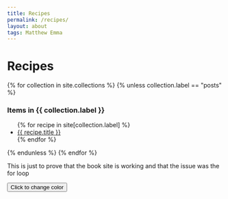 ```yaml
---
title: Recipes
permalink: /recipes/
layout: about
tags: Matthew Emma
---
```

<html>
  <body>
    <script src="../assets/js/button.js"></script>
    <h1>Recipes</h1>
    <div>
      {% for collection in site.collections %}
        {% unless collection.label == "posts" %}
          <h3 class="post-meta">
            Items in {{ collection.label }}
          </h3>
          <ul>
            {% for recipe in site[collection.label] %}
              <li><a href="{{ recipe.url }}">{{ recipe.title }}</a></li>
            {% endfor %}
          </ul>
        {% endunless %}
      {% endfor %}
    </div>
    <p>This is just to prove that the book site is working and that the issue was the for loop</p>
    <button class="green">Click to change color</button>
  </body>
</html>
